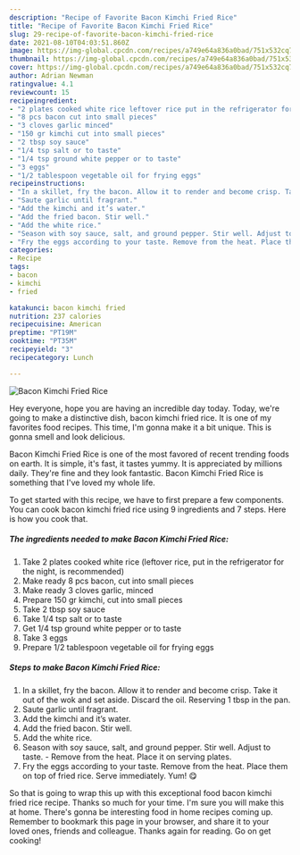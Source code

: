 ```yaml
---
description: "Recipe of Favorite Bacon Kimchi Fried Rice"
title: "Recipe of Favorite Bacon Kimchi Fried Rice"
slug: 29-recipe-of-favorite-bacon-kimchi-fried-rice
date: 2021-08-10T04:03:51.860Z
image: https://img-global.cpcdn.com/recipes/a749e64a836a0bad/751x532cq70/bacon-kimchi-fried-rice-recipe-main-photo.jpg
thumbnail: https://img-global.cpcdn.com/recipes/a749e64a836a0bad/751x532cq70/bacon-kimchi-fried-rice-recipe-main-photo.jpg
cover: https://img-global.cpcdn.com/recipes/a749e64a836a0bad/751x532cq70/bacon-kimchi-fried-rice-recipe-main-photo.jpg
author: Adrian Newman
ratingvalue: 4.1
reviewcount: 15
recipeingredient:
- "2 plates cooked white rice leftover rice put in the refrigerator for the night is recommended"
- "8 pcs bacon cut into small pieces"
- "3 cloves garlic minced"
- "150 gr kimchi cut into small pieces"
- "2 tbsp soy sauce"
- "1/4 tsp salt or to taste"
- "1/4 tsp ground white pepper or to taste"
- "3 eggs"
- "1/2 tablespoon vegetable oil for frying eggs"
recipeinstructions:
- "In a skillet, fry the bacon. Allow it to render and become crisp. Take it out of the wok and set aside. Discard the oil. Reserving 1 tbsp in the pan."
- "Saute garlic until fragrant."
- "Add the kimchi and it’s water."
- "Add the fried bacon. Stir well."
- "Add the white rice."
- "Season with soy sauce, salt, and ground pepper. Stir well. Adjust to taste. Remove from the heat. Place it on serving plates."
- "Fry the eggs according to your taste. Remove from the heat. Place them on top of fried rice. Serve immediately. Yum! 😋"
categories:
- Recipe
tags:
- bacon
- kimchi
- fried

katakunci: bacon kimchi fried 
nutrition: 237 calories
recipecuisine: American
preptime: "PT19M"
cooktime: "PT35M"
recipeyield: "3"
recipecategory: Lunch

---
```



![Bacon Kimchi Fried Rice](https://img-global.cpcdn.com/recipes/a749e64a836a0bad/751x532cq70/bacon-kimchi-fried-rice-recipe-main-photo.jpg)

Hey everyone, hope you are having an incredible day today. Today, we're going to make a distinctive dish, bacon kimchi fried rice. It is one of my favorites food recipes. This time, I'm gonna make it a bit unique. This is gonna smell and look delicious.



Bacon Kimchi Fried Rice is one of the most favored of recent trending foods on earth. It is simple, it's fast, it tastes yummy. It is appreciated by millions daily. They're fine and they look fantastic. Bacon Kimchi Fried Rice is something that I've loved my whole life.


To get started with this recipe, we have to first prepare a few components. You can cook bacon kimchi fried rice using 9 ingredients and 7 steps. Here is how you cook that.

<!--inarticleads1-->

##### The ingredients needed to make Bacon Kimchi Fried Rice:

1. Take 2 plates cooked white rice (leftover rice, put in the refrigerator for the night, is recommended)
1. Make ready 8 pcs bacon, cut into small pieces
1. Make ready 3 cloves garlic, minced
1. Prepare 150 gr kimchi, cut into small pieces
1. Take 2 tbsp soy sauce
1. Take 1/4 tsp salt or to taste
1. Get 1/4 tsp ground white pepper or to taste
1. Take 3 eggs
1. Prepare 1/2 tablespoon vegetable oil for frying eggs




<!--inarticleads2-->

##### Steps to make Bacon Kimchi Fried Rice:

1. In a skillet, fry the bacon. Allow it to render and become crisp. Take it out of the wok and set aside. Discard the oil. Reserving 1 tbsp in the pan.
1. Saute garlic until fragrant.
1. Add the kimchi and it’s water.
1. Add the fried bacon. Stir well.
1. Add the white rice.
1. Season with soy sauce, salt, and ground pepper. Stir well. Adjust to taste. - Remove from the heat. Place it on serving plates.
1. Fry the eggs according to your taste. Remove from the heat. Place them on top of fried rice. Serve immediately. Yum! 😋




So that is going to wrap this up with this exceptional food bacon kimchi fried rice recipe. Thanks so much for your time. I'm sure you will make this at home. There's gonna be interesting food in home recipes coming up. Remember to bookmark this page in your browser, and share it to your loved ones, friends and colleague. Thanks again for reading. Go on get cooking!
